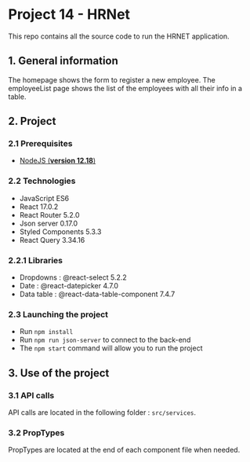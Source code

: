 # Project 14 - HRNet

This repo contains all the source code to run the HRNET application.

## 1. General information

The homepage shows the form to register a new employee.
The employeeList page shows the list of the employees with all their info in a table.

## 2. Project

### 2.1 Prerequisites

- [NodeJS (**version 12.18**)](https://nodejs.org/en/)

### 2.2 Technologies

- JavaScript ES6
- React 17.0.2
- React Router 5.2.0
- Json server 0.17.0
- Styled Components 5.3.3
- React Query 3.34.16

### 2.2.1 Libraries

- Dropdowns : @react-select 5.2.2
- Date : @react-datepicker 4.7.0
- Data table : @react-data-table-component 7.4.7

### 2.3 Launching the project

- Run `npm install`
- Run `npm run json-server` to connect to the back-end
- The `npm start` command will allow you to run the project

## 3. Use of the project

### 3.1 API calls

API calls are located in the following folder : `src/services`.

### 3.2 PropTypes

PropTypes are located at the end of each component file when needed.

